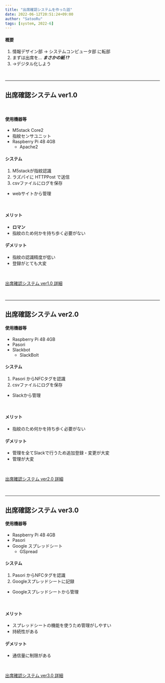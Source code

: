 ```yaml
---
title: "出席確認システムを作った話"
date: 2022-06-12T20:51:24+09:00
author: "SatooRu"
tags: [system, 2022-6]
---
```


#### 概要
1. 情報デザイン部 → システムコンピュータ部 に転部
2. まずは出席を... ***まさかの紙 !?***
3. →デジタル化しよう
<!--more-->
<br>

---
## 出席確認システム ver1.0
<br>

#### 使用機器等
- M5stack Core2
- 指紋センサユニット
- Raspberry Pi 4B 4GB
    - Apache2

#### システム
1. M5stackが指紋認識
2. ラズパイに HTTPPost で送信
3. csvファイルにログを保存

- webサイトから管理

<br>

#### メリット
- **ロマン**
- 指紋のため何かを持ち歩く必要がない

#### デメリット
- 指紋の認識精度が低い
- 登録がとても大変

<br>

[出席確認システム ver1.0 詳細](/notyet/)

<br>

---
## 出席確認システム ver2.0
#### 使用機器等
- Raspberry Pi 4B 4GB
- Pasori
- Slackbot
    - SlackBolt

#### システム
1. Pasori からNFCタグを認識
2. csvファイルにログを保存

- Slackから管理

<br>

#### メリット
- 指紋のため何かを持ち歩く必要がない

#### デメリット
- 管理を全てSlackで行うため追加登録・変更が大変
- 管理が大変

<br>

[出席確認システム ver2.0 詳細](/notyet/)

<br>

---
## 出席確認システム ver3.0
#### 使用機器等
- Raspberry Pi 4B 4GB
- Pasori
- Google スプレッドシート
    - GSpread

#### システム
1. Pasori からNFCタグを認識
2. Googleスプレッドシートに記録

- Googleスプレッドシートから管理

<br>

#### メリット
- スプレッドシートの機能を使うため管理がしやすい
- 持続性がある

#### デメリット
- 通信量に制限がある

<br>

[出席確認システム ver3.0 詳細](/notyet/)

<br>